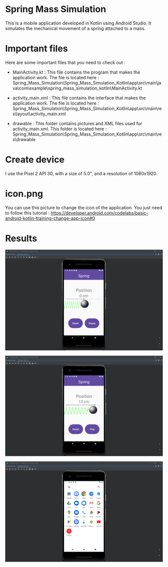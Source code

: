 # Spring Mass Simulation

This is a mobile application developed in Kotlin using Android Studio. It simulates the mechanical movement of a spring attached to a mass.

# Important files

Here are some important files that you need to check out :

- MainActivity.kt : This file contains the program that makes the application work. The file is located here : Spring_Mass_Simulation\Spring_Mass_Simulation_Kotlin\app\src\main\java\com\example\spring_mass_simulation_kotlin\MainActivity.kt

- activity_main.xml : This file contains the interface that makes the application work. The file is located here : Spring_Mass_Simulation\Spring_Mass_Simulation_Kotlin\app\src\main\res\layout\activity_main.xml

- drawable : This folder contains pictures and XML files used for activity_main.xml. This folder is located here : Spring_Mass_Simulation\Spring_Mass_Simulation_Kotlin\app\src\main\res\drawable

# Create device

 I use the Pixel 2 API 30, with a size of 5.0", and a resolution of 1080x1920.
 
# icon.png 

You can use this picture to change the icon of the application. You just need to follow this tutorial : https://developer.android.com/codelabs/basic-android-kotlin-training-change-app-icon#0

# Results

<p align="center">
  <img src="https://github.com/raynaldlao/Spring_Mass_Simulation/blob/main/result_spring_1.png" />
</p>

<p align="center">
  <img src="https://github.com/raynaldlao/Spring_Mass_Simulation/blob/main/result_spring_2.png" />
</p>

<p align="center">
  <img src="https://github.com/raynaldlao/Spring_Mass_Simulation/blob/main/result_spring_3.png" />
</p>
